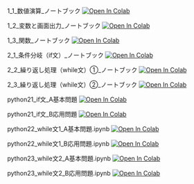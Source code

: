 1_1_数値演算_ノートブック
[![Open In Colab](https://colab.research.google.com/assets/colab-badge.svg)](https://colab.research.google.com/github/kakik0u/JOHO/blob/main/1_1_数値演算_ノートブック.ipynb)

1_2_変数と画面出力_ノートブック
[![Open In Colab](https://colab.research.google.com/assets/colab-badge.svg)](https://colab.research.google.com/github/kakik0u/JOHO/blob/main/1_2_変数と画面出力_ノートブック.ipynb)

1_3_関数_ノートブック
[![Open In Colab](https://colab.research.google.com/assets/colab-badge.svg)](https://colab.research.google.com/github/kakik0u/JOHO/blob/main/1_3_関数_ノートブック.ipynb)

2_1_条件分岐（if文）_ノートブック
[![Open In Colab](https://colab.research.google.com/assets/colab-badge.svg)](https://colab.research.google.com/github/kakik0u/JOHO/blob/main/2_1_条件分岐（if文）_ノートブック.ipynb)

2_2_繰り返し処理（while文）①_ノートブック
[![Open In Colab](https://colab.research.google.com/assets/colab-badge.svg)](https://colab.research.google.com/github/kakik0u/JOHO/blob/main/2_2_繰り返し処理（while文）①_ノートブック.ipynb)

2_3_繰り返し処理（while文）②_ノートブック
[![Open In Colab](https://colab.research.google.com/assets/colab-badge.svg)](https://colab.research.google.com/github/kakik0u/JOHO/blob/main/2_3_繰り返し処理（while文）②_ノートブック.ipynb)

python21_if文_A基本問題
[![Open In Colab](https://colab.research.google.com/assets/colab-badge.svg)](https://colab.research.google.com/github/kakik0u/JOHO/blob/main/python21_if文_A基本問題.ipynb)

python21_if文_B応用問題
[![Open In Colab](https://colab.research.google.com/assets/colab-badge.svg)](https://colab.research.google.com/github/kakik0u/JOHO/blob/main/python21_if文_B応用問題.ipynb)

python22_while文1_A基本問題.ipynb
[![Open In Colab](https://colab.research.google.com/assets/colab-badge.svg)](https://colab.research.google.com/github/kakik0u/JOHO/blob/main/python22_while文1_A基本問題.ipynb)

python22_while文1_B応用問題.ipynb
[![Open In Colab](https://colab.research.google.com/assets/colab-badge.svg)](https://colab.research.google.com/github/kakik0u/JOHO/blob/main/python22_while文1_B応用問題.ipynb)

python23_while文2_A基本問題.ipynb
[![Open In Colab](https://colab.research.google.com/assets/colab-badge.svg)](https://colab.research.google.com/github/kakik0u/JOHO/blob/main/python23_while文2_A基本問題.ipynb)

python23_while文2_B応用問題.ipynb
[![Open In Colab](https://colab.research.google.com/assets/colab-badge.svg)](https://colab.research.google.com/github/kakik0u/JOHO/blob/main/python23_while文2_B応用問題.ipynb)
